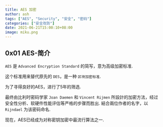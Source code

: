 ```yaml
---
title: AES 加密
author: ash
tags: ["AES", "Security", "安全", "密码"]
categories: ["安全攻防"]
date: 2021-06-21T15:00:10+08:00
image: miku.png
---
```


## 0x01 AES-简介

`AES` 是 `Advanced Encryption Standard` 的简写，意为高级加密标准.

这个标准用来替代原先的 `DES`，是一种 `区块加密标准`. 

为了寻得良好的AES，进行了5年的筛选.

最终由比利时密码学家 `Joan Daemen` 和 `Vincent Rijmen` 所設計的加密方法，经过安全性分析、软硬件性能评估等严格的步骤而胜出. 結合兩位作者的名字，以 `Rijndael` 为该密码命名.

现在，AES已经成为对称密钥加密中最流行算法之一.


